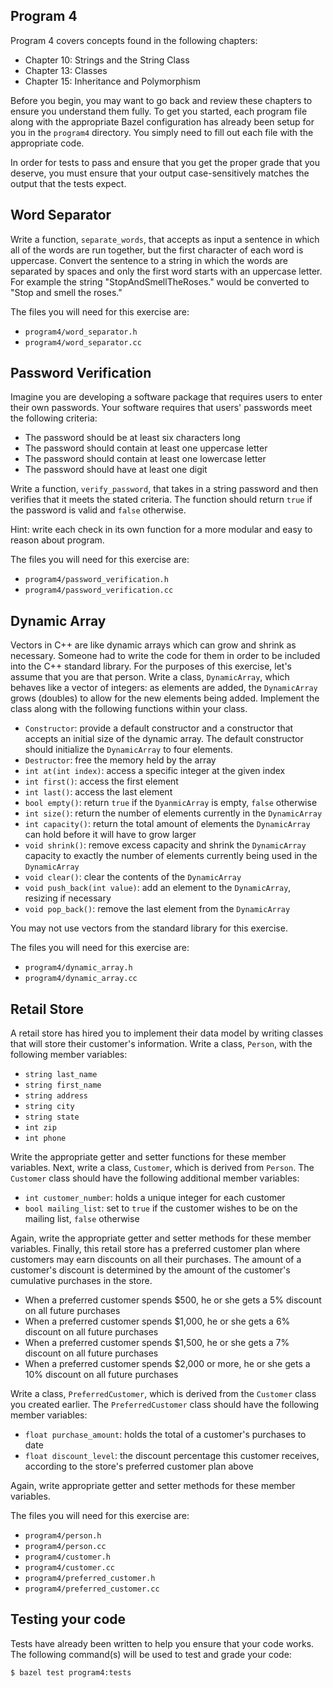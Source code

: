 Program 4
---------
Program 4 covers concepts found in the following chapters:

- Chapter 10: Strings and the String Class
- Chapter 13: Classes
- Chapter 15: Inheritance and Polymorphism

Before you begin, you may want to go back and review these chapters to ensure you understand them
fully. To get you started, each program file along with the appropriate Bazel configuration has
already been setup for you in the `program4` directory. You simply need to fill out each file with
the appropriate code.

In order for tests to pass and ensure that you get the proper grade that you deserve, you must
ensure that your output case-sensitively matches the output that the tests expect.

Word Separator
--------------
Write a function, `separate_words`, that accepts as input a sentence in which all of the words are
run together, but the first character of each word is uppercase. Convert the sentence to a string in
which the words are separated by spaces and only the first word starts with an uppercase letter. For
example the string "StopAndSmellTheRoses." would be converted to "Stop and smell the roses."

The files you will need for this exercise are:

- `program4/word_separator.h`
- `program4/word_separator.cc`

Password Verification
---------------------
Imagine you are developing a software package that requires users to enter their own passwords. Your
software requires that users' passwords meet the following criteria:

- The password should be at least six characters long
- The password should contain at least one uppercase letter
- The password should contain at least one lowercase letter
- The password should have at least one digit

Write a function, `verify_password`, that takes in a string password and then verifies that it meets
the stated criteria. The function should return `true` if the password is valid and `false`
otherwise.

Hint: write each check in its own function for a more modular and easy to reason about program.

The files you will need for this exercise are:

- `program4/password_verification.h`
- `program4/password_verification.cc`

Dynamic Array
-------------
Vectors in C++ are like dynamic arrays which can grow and shrink as necessary. Someone had to write
the code for them in order to be included into the C++ standard library. For the purposes of this
exercise, let's assume that you are that person. Write a class, `DynamicArray`, which behaves like a
vector of integers: as elements are added, the `DynamicArray` grows (doubles) to allow for the new
elements being added. Implement the class along with the following functions within your class.

- `Constructor`: provide a default constructor and a constructor that accepts an initial size of the
  dynamic array. The default constructor should initialize the `DynamicArray` to four elements.
- `Destructor`: free the memory held by the array
- `int at(int index)`: access a specific integer at the given index
- `int first()`: access the first element
- `int last()`: access the last element
- `bool empty()`: return `true` if the `DyanmicArray` is empty, `false` otherwise
- `int size()`: return the number of elements currently in the `DynamicArray`
- `int capacity()`: return the total amount of elements the `DynamicArray` can hold before it will
  have to grow larger
- `void shrink()`: remove excess capacity and shrink the `DynamicArray` capacity to exactly the
  number of elements currently being used in the `DynamicArray`
- `void clear()`: clear the contents of the `DynamicArray`
- `void push_back(int value)`: add an element to the `DynamicArray`, resizing if necessary
- `void pop_back()`: remove the last element from the `DynamicArray`

You may not use vectors from the standard library for this exercise.

The files you will need for this exercise are:

- `program4/dynamic_array.h`
- `program4/dynamic_array.cc`

Retail Store
------------
A retail store has hired you to implement their data model by writing classes that will store their
customer's information. Write a class, `Person`, with the following member variables:

- `string last_name`
- `string first_name`
- `string address`
- `string city`
- `string state`
- `int zip`
- `int phone`

Write the appropriate getter and setter functions for these member variables. Next, write a class,
`Customer`, which is derived from `Person`. The `Customer` class should have the following additional
member variables:

- `int customer_number`: holds a unique integer for each customer
- `bool mailing_list`: set to `true` if the customer wishes to be on the mailing list, `false`
  otherwise

Again, write the appropriate getter and setter methods for these member variables. Finally, this
retail store has a preferred customer plan where customers may earn discounts on all their
purchases. The amount of a customer's discount is determined by the amount of the customer's
cumulative purchases in the store.

- When a preferred customer spends $500, he or she gets a 5% discount on all future purchases
- When a preferred customer spends $1,000, he or she gets a 6% discount on all future purchases
- When a preferred customer spends $1,500, he or she gets a 7% discount on all future purchases
- When a preferred customer spends $2,000 or more, he or she gets a 10% discount on all future
  purchases

Write a class, `PreferredCustomer`, which is derived from the `Customer` class you created earlier.
The `PreferredCustomer` class should have the following member variables:

- `float purchase_amount`: holds the total of a customer's purchases to date
- `float discount_level`: the discount percentage this customer receives, according to the store's
  preferred customer plan above

Again, write appropriate getter and setter methods for these member variables.

The files you will need for this exercise are:

- `program4/person.h`
- `program4/person.cc`
- `program4/customer.h`
- `program4/customer.cc`
- `program4/preferred_customer.h`
- `program4/preferred_customer.cc`

Testing your code
-----------------
Tests have already been written to help you ensure that your code works. The following command(s)
will be used to test and grade your code:

    $ bazel test program4:tests
